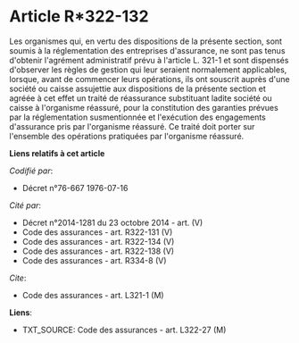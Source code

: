 # Article R*322-132

Les organismes qui, en vertu des dispositions de la présente section, sont soumis à la réglementation des entreprises
d'assurance, ne sont pas tenus d'obtenir l'agrément administratif prévu à l'article L. 321-1 et sont dispensés d'observer les
règles de gestion qui leur seraient normalement applicables, lorsque, avant de commencer leurs opérations, ils ont souscrit
auprès d'une société ou caisse assujettie aux dispositions de la présente section et agréée à cet effet un traité de
réassurance substituant ladite société ou caisse à l'organisme réassuré, pour la constitution des garanties prévues par la
réglementation susmentionnée et l'exécution des engagements d'assurance pris par l'organisme réassuré. Ce traité doit porter
sur l'ensemble des opérations pratiquées par l'organisme réassuré.

**Liens relatifs à cet article**

_Codifié par_:

  - Décret n°76-667 1976-07-16

_Cité par_:

  - Décret n°2014-1281 du 23 octobre 2014 - art. (V)
  - Code des assurances - art. R322-131 (V)
  - Code des assurances - art. R322-134 (V)
  - Code des assurances - art. R322-138 (V)
  - Code des assurances - art. R334-8 (V)

_Cite_:

  - Code des assurances - art. L321-1 (M)

**Liens**:

  - TXT_SOURCE: Code des assurances - art. L322-27 (M)

